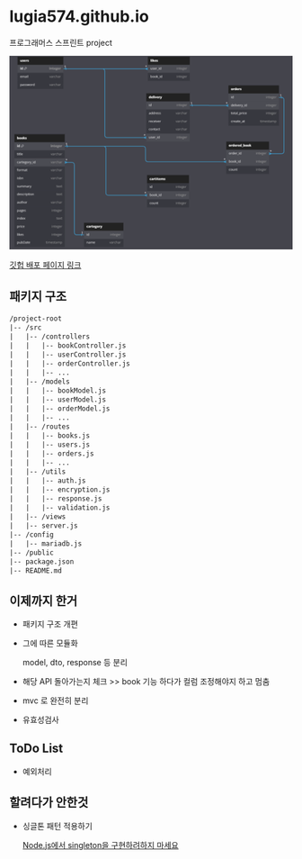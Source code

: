# lugia574.github.io

프로그래머스 스프린트 project

![](./ERD.png)

[깃헙 배포 페이지 링크](https://lugia574.github.io/)

## 패키지 구조

```
/project-root
|-- /src
|   |-- /controllers
|   |   |-- bookController.js
|   |   |-- userController.js
|   |   |-- orderController.js
|   |   |-- ...
|   |-- /models
|   |   |-- bookModel.js
|   |   |-- userModel.js
|   |   |-- orderModel.js
|   |   |-- ...
|   |-- /routes
|   |   |-- books.js
|   |   |-- users.js
|   |   |-- orders.js
|   |   |-- ...
|   |-- /utils
|   |   |-- auth.js
|   |   |-- encryption.js
|   |   |-- response.js
|   |   |-- validation.js
|   |-- /views
|   |-- server.js
|-- /config
|   |-- mariadb.js
|-- /public
|-- package.json
|-- README.md
```

## 이제까지 한거

- 패키지 구조 개편

- 그에 따른 모듈화

  model, dto, response 등 분리

- 해당 API 돌아가는지 체크 >> book 기능 하다가 컬럼 조정해야지 하고 멈춤

- mvc 로 완전히 분리

- 유효성검사

## ToDo List

- 예외처리

## 할려다가 안한것

- 싱글톤 패턴 적용하기

  [Node.js에서 singleton을 구현하려하지 마세요](https://kyungyeon.dev/posts/77)
